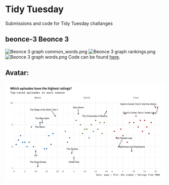 # Tidy Tuesday
Submissions and code for Tidy Tuesday challanges

## beonce-3 Beonce 3
![Beonce 3 graph common_words.png](2020-09-29-beonce-3/figs/NA)
![Beonce 3 graph rankings.png](2020-09-29-beonce-3/figs/NA)
![Beonce 3 graph words.png](2020-09-29-beonce-3/figs/NA)
Code can be found [here](2020-09-29-beonce-3).

## Avatar: 
![alt](2020-08-11-avatar/figs/rankings.png)
